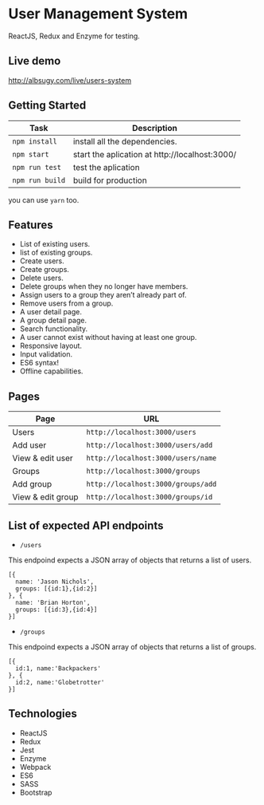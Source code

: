# User Management System
ReactJS, Redux and Enzyme for testing.

## Live demo

  http://albsugy.com/live/users-system

## Getting Started
Task | Description
---  | ---
`npm install` | install all the dependencies.
`npm start` | start the aplication at http://localhost:3000/
`npm run test` | test the aplication
`npm run build` | build for production
you can use `yarn` too.

## Features
- List of existing users.
- list of existing groups.
- Create users.
- Create groups.
- Delete users.
- Delete groups when they no longer have members.
- Assign users to a group they aren’t already part of.
- Remove users from a group.
- A user detail page.
- A group detail page.
- Search functionality.
- A user cannot exist without having at least one group.
- Responsive layout.
- Input validation.
- ES6 syntax!
- Offline capabilities.


## Pages


Page | URL
---  | ---
Users | `http://localhost:3000/users`
Add user | `http://localhost:3000/users/add`
View & edit user | `http://localhost:3000/users/name`
Groups | `http://localhost:3000/groups`
Add group | `http://localhost:3000/groups/add`
View & edit group | `http://localhost:3000/groups/id`


##  List of expected API endpoints
* 	`/users`

This endpoind expects a JSON array of objects that returns a list of users.

```
[{
  name: 'Jason Nichols',
  groups: [{id:1},{id:2}]
}, {
  name: 'Brian Horton',
  groups: [{id:3},{id:4}]
}]
```


* `/groups`  

This endpoind expects a JSON array of objects that returns a list of groups.

```
[{
  id:1, name:'Backpackers'
}, {
  id:2, name:'Globetrotter'
}]
```

## Technologies
- ReactJS
- Redux
- Jest
- Enzyme
- Webpack
- ES6
- SASS
- Bootstrap
